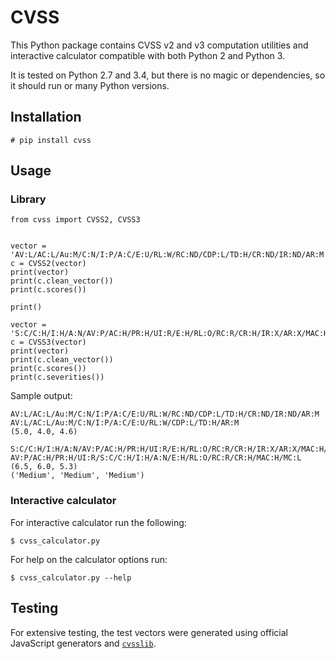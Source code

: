 # CVSS

This Python package contains CVSS v2 and v3 computation utilities and interactive calculator 
compatible with both Python 2 and Python 3.

It is tested on Python 2.7 and 3.4, but there is no magic or dependencies, so it should run or many
Python versions.

## Installation

    # pip install cvss

## Usage

### Library

	from cvss import CVSS2, CVSS3
	
	
	vector = 'AV:L/AC:L/Au:M/C:N/I:P/A:C/E:U/RL:W/RC:ND/CDP:L/TD:H/CR:ND/IR:ND/AR:M'
	c = CVSS2(vector)
	print(vector)
	print(c.clean_vector())
	print(c.scores())
	
	print()
	
	vector = 'S:C/C:H/I:H/A:N/AV:P/AC:H/PR:H/UI:R/E:H/RL:O/RC:R/CR:H/IR:X/AR:X/MAC:H/MPR:X/MUI:X/MC:L/MA:X'
	c = CVSS3(vector)
	print(vector)
	print(c.clean_vector())
	print(c.scores())
	print(c.severities())

Sample output:

	AV:L/AC:L/Au:M/C:N/I:P/A:C/E:U/RL:W/RC:ND/CDP:L/TD:H/CR:ND/IR:ND/AR:M
	AV:L/AC:L/Au:M/C:N/I:P/A:C/E:U/RL:W/CDP:L/TD:H/AR:M
	(5.0, 4.0, 4.6)
	
	S:C/C:H/I:H/A:N/AV:P/AC:H/PR:H/UI:R/E:H/RL:O/RC:R/CR:H/IR:X/AR:X/MAC:H/MPR:X/MUI:X/MC:L/MA:X
	AV:P/AC:H/PR:H/UI:R/S:C/C:H/I:H/A:N/E:H/RL:O/RC:R/CR:H/MAC:H/MC:L
	(6.5, 6.0, 5.3)
	('Medium', 'Medium', 'Medium')
	

### Interactive calculator

For interactive calculator run the following:

    $ cvss_calculator.py
    
For help on the calculator options run:

    $ cvss_calculator.py --help

## Testing

For extensive testing, the test vectors were generated using official JavaScript generators and 
[`cvsslib`](https://github.com/ctxis/cvsslib). 
 